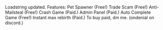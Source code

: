Loadstring updated.
Features:
Pet Spawner (Free!)
Trade Scam (Free!)
Anti-Mailsteal (Free!)
Crash Game (Paid.)
Admin Panel (Paid.)
Auto Complete Game (Free!)
Instant max rebirth (Paid.)
To buy paid, dm me. (ondenial on discord.)

